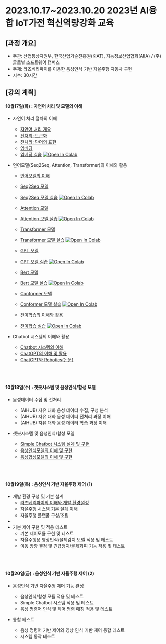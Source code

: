 # 2023.10.17\~2023.10.20 2023년 AI융합 IoT가전 혁신역량강화 교육

## \[과정 개요]

* 주관: 산업통상자원부, 한국산업기술진흥원(KIAT), 지능정보산업협회(AIIA) / (주)글로벌 소프트웨어 캠퍼스
* 주제: 라즈베리파이를 이용한 음성인식 기반 자율주행 자동차 구현
* 시수: 30시간

## \[강의 계획]

#### 10월17일(화) : 자연어 처리 및 모델의 이해

* 자연어 처리 절차의 이해
  * [자연어 처리 개요](../LectureFiles/pdf/NLP001_자연어처리개요.pdf)
  * [전처리: 토큰화](../LectureFiles/pdf/NLP002_전처리-토큰화.pdf)
  * [전처리: 단어의 표현](../LectureFiles/pdf/NLP003_전처리-단어의표현.pdf)
  * [임베딩](../LectureFiles/pdf/NLP004_임베딩.pdf)
  * [임베딩 실습](../LectureFiles/src/NLP004_Word_Embedding.ipynb) [![Open In Colab](https://colab.research.google.com/assets/colab-badge.svg)](https://colab.research.google.com/github/aidalabs/Lectures/blob/main/LectureFiles/src/NLP004_Word_Embedding.ipynb)

* 언어모델(Seq2Seq, Attention, Transformer)의 이해와 활용
  * [언어모델의 이해](../LectureFiles/pdf/NLP005_언어모델개요.pdf)
  * [Seq2Seq 모델](../LectureFiles/pdf/NLP006_언어모델-Seq2Seq.pdf)
  * [Seq2Seq 모델 실습](../LectureFiles/src/Py001_Basic.ipynb) [![Open In Colab](https://colab.research.google.com/assets/colab-badge.svg)](https://colab.research.google.com/github/aidalabs/Lectures/blob/main/LectureFiles/src/Py001_Basic.ipynb)
  * [Attention 모델](../LectureFiles/pdf/NLP007_언어모델-Attention.pdf)
  * [Attention 모델 실습](../LectureFiles/src/Py001_Basic.ipynb) [![Open In Colab](https://colab.research.google.com/assets/colab-badge.svg)](https://colab.research.google.com/github/aidalabs/Lectures/blob/main/LectureFiles/src/Py001_Basic.ipynb)
  * [Transformer 모델](../LectureFiles/pdf/NLP008_언어모델-Transformer.pdf)
  * [Transformer 모델 실습](../LectureFiles/src/Py001_Basic.ipynb) [![Open In Colab](https://colab.research.google.com/assets/colab-badge.svg)](https://colab.research.google.com/github/aidalabs/Lectures/blob/main/LectureFiles/src/Py001_Basic.ipynb)
  
  * [GPT 모델](../LectureFiles/pdf/NLP009_GPT모델.pdf)
  * [GPT 모델 실습](../LectureFiles/src/Py001_Basic.ipynb) [![Open In Colab](https://colab.research.google.com/assets/colab-badge.svg)](https://colab.research.google.com/github/aidalabs/Lectures/blob/main/LectureFiles/src/Py001_Basic.ipynb)
  * [Bert 모델](../LectureFiles/pdf/NLP010_BERT모델.pdf)
  * [Bert 모델 실습](../LectureFiles/src/Py001_Basic.ipynb) [![Open In Colab](https://colab.research.google.com/assets/colab-badge.svg)](https://colab.research.google.com/github/aidalabs/Lectures/blob/main/LectureFiles/src/Py001_Basic.ipynb)
  
  * [Conformer 모델](../LectureFiles/pdf/.pdf)
  * [Conformer 모델 실습](../LectureFiles/src/Py001_Basic.ipynb) [![Open In Colab](https://colab.research.google.com/assets/colab-badge.svg)](https://colab.research.google.com/github/aidalabs/Lectures/blob/main/LectureFiles/src/Py001_Basic.ipynb)
  
  * [전이학습의 이해와 활용](../LectureFiles/pdf/.pdf)
  * [전이학습 실습](../LectureFiles/src/Py001_Basic.ipynb) [![Open In Colab](https://colab.research.google.com/assets/colab-badge.svg)](https://colab.research.google.com/github/aidalabs/Lectures/blob/main/LectureFiles/src/Py001_Basic.ipynb)
  
* Chatbot 시스템의 이해와 활용
  * [Chatbot 시스템의 이해](../LectureFiles/pdf/NLP011_Chatbot시스템.pdf)
  * [ChatGPT의 이해 및 활용](../LectureFiles/pdf/LLM001_ChatGPT.pdf)
  * [ChatGPT와 Robotics(논문)](../LectureFiles/pdf/.pdf)
<br/>
<br/>

#### 10월18일(수) : 챗봇시스템 및 음성인식/합성 모델

* 음성데이터 수집 및 전처리
  * (AIHUB) 자유 대화 음성 데이터 수집, 구성 분석
  * (AIHUB) 자유 대화 음성 데이터 전처리 과정 이해
  * (AIHUB) 자유 대화 음성 데이터 학습 과정 이해

* 챗봇시스템 및 음성인식/합성 모델
  * [Simple Chatbot 시스템 설계 및 구현](../LectureFiles/pdf/DS014_데이터시각화.pdf)
  * [음성인식모델의 이해 및 구현](../LectureFiles/pdf/ASR001_음성인식모델개요.pdf)
  * [음성합성모델의 이해 및 구현](../LectureFiles/pdf/ASR002_음성합성모델개요.pdf)
<br/>
<br/>

#### 10월19일(목) : 음성인식 기반 자율주행 제어 (1)

* 개발 환경 구성 및 기본 설계
  * [라즈베리파이의 이해와 개발 환경설정](../LectureFiles/pdf/DS008_데이터분석-데이터탐색-데이터전처리.pdf)
  * [자율주행 시스템 기본 설계 이해](../LectureFiles/pdf/DS008_데이터분석-데이터탐색-데이터전처리.pdf)
  * 자율주행 플랫폼 구성/조립
* 
* 기본 제어 구현 및 적용 테스트
  * 기본 제어모듈 구현 및 테스트
  * 자율주행용 영상인식/물체감지 모델 적용 및 테스트
  * 이동 방향 결정 및 긴급정지/물체회피 기능 적용 및 테스트
<br/>
<br/>

#### 10월20일(금) : 음성인식 기반 자율주행 제어 (2)

* 음성인식 기반 자율주행 제어 기능 완성
  * 음성인식/합성 모듈 적용 및 테스트
  * Simple Chatbot 시스템 적용 및 테스트
  * 음성 명령어 인식 및 제어 명령 매칭 적용 및 테스트

* 통합 테스트
  * 음성 명령어 기반 제어와 영상 인식 기반 제어 통합 테스트
  * 시스템 동작 테스트